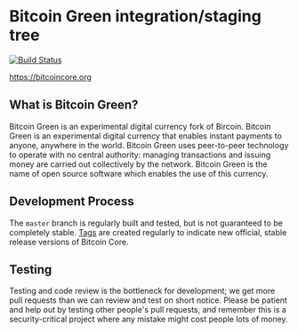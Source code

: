 Bitcoin Green integration/staging tree
=====================================

[![Build Status](https://travis-ci.org/bitcoin/bitcoin.svg?branch=master)](https://travis-ci.org/bitcoin/bitcoin)

https://bitcoincore.org

What is Bitcoin Green?
----------------
Bitcoin Green is an experimental digital currency fork of Bircoin. 
Bitcoin Green is an experimental digital currency that enables instant payments to
anyone, anywhere in the world. Bitcoin Green uses peer-to-peer technology to operate
with no central authority: managing transactions and issuing money are carried
out collectively by the network. Bitcoin Green is the name of open source
software which enables the use of this currency.



Development Process
-------------------

The `master` branch is regularly built and tested, but is not guaranteed to be
completely stable. [Tags](https://github.com/ghsourav/Bitcoin-Green) are created
regularly to indicate new official, stable release versions of Bitcoin Core.


Testing
-------

Testing and code review is the bottleneck for development; we get more pull
requests than we can review and test on short notice. Please be patient and help out by testing
other people's pull requests, and remember this is a security-critical project where any mistake might cost people
lots of money.


